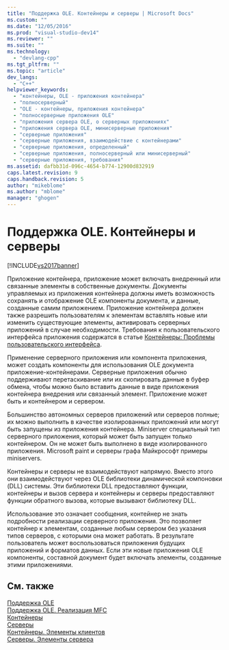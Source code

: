 ```yaml
---
title: "Поддержка OLE. Контейнеры и серверы | Microsoft Docs"
ms.custom: ""
ms.date: "12/05/2016"
ms.prod: "visual-studio-dev14"
ms.reviewer: ""
ms.suite: ""
ms.technology: 
  - "devlang-cpp"
ms.tgt_pltfrm: ""
ms.topic: "article"
dev_langs: 
  - "C++"
helpviewer_keywords: 
  - "контейнеры, OLE - приложения контейнера"
  - "полносерверный"
  - "OLE - контейнеры, приложения контейнера"
  - "полносерверные приложения OLE"
  - "приложения сервера OLE, о серверных приложениях"
  - "приложения сервера OLE, минисерверные приложения"
  - "серверные приложения"
  - "серверные приложения, взаимодействие с контейнерами"
  - "серверные приложения, определенный"
  - "серверные приложения, полносерверный или минисерверный"
  - "серверные приложения, требования"
ms.assetid: dafbb31d-096c-4654-b774-12900d832919
caps.latest.revision: 9
caps.handback.revision: 5
author: "mikeblome"
ms.author: "mblome"
manager: "ghogen"
---
```

# Поддержка OLE. Контейнеры и серверы
[!INCLUDE[vs2017banner](../assembler/inline/includes/vs2017banner.md)]

Приложение контейнера, приложение может включать внедренный или связанные элементы в собственные документы.  Документы управляемых из приложения контейнера должны иметь возможность сохранять и отображение OLE компоненты документа, и данные, созданные самим приложением.  Приложение контейнера должен также разрешить пользователям к элементам вставлять новые или изменить существующие элементы, активировать серверных приложений в случае необходимости.  Требования к пользовательского интерфейса приложения содержатся в статье [Контейнеры: Проблемы пользовательского интерфейса](../mfc/containers-user-interface-issues.md).  
  
 Применение серверного приложения или компонента приложения, может создать компоненты для использования OLE документа приложение\-контейнерами.  Серверные приложения обычно поддерживают перетаскивание или их скопировать данные в буфер обмена, чтобы можно было вставить данные в виде приложения контейнера внедрения или связанный элемент.  Приложение может быть и контейнером и сервером.  
  
 Большинство автономных серверов приложений или серверов полные; их можно выполнить в качестве изолированных приложений или могут быть запущены из приложения контейнера.  Miniserver специальный тип серверного приложения, который может быть запущен только контейнером.  Он не может быть выполнено в виде изолированного приложения.  Microsoft paint и серверы графа Майкрософт примеры miniservers.  
  
 Контейнеры и серверы не взаимодействуют напрямую.  Вместо этого они взаимодействуют через OLE библиотеки динамической компоновки \(DLL\) системы.  Эти библиотеки DLL предоставляют функции, контейнеры и вызов сервера и контейнеры и серверы предоставляют функции обратного вызова, которые вызывают библиотеку DLL.  
  
 Использование это означает сообщения, контейнер не знать подробности реализации серверного приложения.  Это позволяет контейнер к элементам, созданные любым сервером без указания типов серверов, с которыми она может работать.  В результате пользователь может воспользоваться приложения будущих приложений и форматов данных.  Если эти новые приложения OLE компоненты, составной документ будет включать элементы, созданные этими приложениями.  
  
## См. также  
 [Поддержка OLE](../mfc/ole-background.md)   
 [Поддержка OLE. Реализация MFC](../mfc/ole-background-mfc-implementation.md)   
 [Контейнеры](../mfc/containers.md)   
 [Серверы](../mfc/servers.md)   
 [Контейнеры. Элементы клиентов](../mfc/containers-client-items.md)   
 [Серверы. Элементы сервера](../mfc/servers-server-items.md)